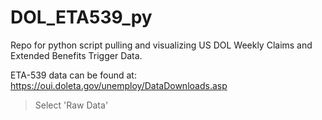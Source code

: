 # DOL_ETA539_py

Repo for python script pulling and visualizing US DOL Weekly Claims and Extended Benefits Trigger Data.

ETA-539 data can be found at:
https://oui.doleta.gov/unemploy/DataDownloads.asp

> Select 'Raw Data'
